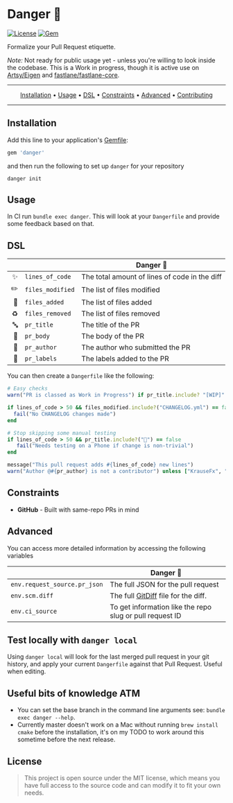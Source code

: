 # Danger :no_entry_sign:

[![License](http://img.shields.io/badge/license-MIT-green.svg?style=flat)](https://github.com/orta/danger/blob/master/LICENSE)
[![Gem](https://img.shields.io/gem/v/danger.svg?style=flat)](http://rubygems.org/gems/danger)

Formalize your Pull Request etiquette.

*Note:* Not ready for public usage yet - unless you're willing to look inside the codebase. This is a Work in progress, though it is active use on [Artsy/Eigen](https://github.com/artsy/eigen/) and [fastlane/fastlane-core](https://github.com/fastlane/fastlane_core).

-------
<p align="center">
    <a href="#installation">Installation</a> &bull;
    <a href="#usage">Usage</a> &bull;
    <a href="#dsl">DSL</a> &bull;
    <a href="#constraints">Constraints</a> &bull;
    <a href="#advanced">Advanced</a> &bull;
    <a href="#contributing">Contributing</a>
</p>

-------

## Installation

Add this line to your application's [Gemfile](https://guides.cocoapods.org/using/a-gemfile.html):

```ruby
gem 'danger'
```

and then run the following to set up `danger` for your repository

```
danger init
```

## Usage

In CI run `bundle exec danger`.  This will look at your `Dangerfile` and provide some feedback based on that.

## DSL

&nbsp;  | &nbsp; | Danger :no_entry_sign:
-------------: | ------------- | ----
:sparkles: | `lines_of_code` | The total amount of lines of code in the diff
:pencil2:  | `files_modified` |  The list of files modified
:ship: | `files_added` | The list of files added
:recycle: | `files_removed` | The list of files removed
:abc:  | `pr_title` | The title of the PR
:book:  | `pr_body` | The body of the PR
:busts_in_silhouette:  | `pr_author` | The author who submitted the PR
:bookmark: | `pr_labels` | The labels added to the PR

You can then create a `Dangerfile` like the following:

``` ruby
# Easy checks
warn("PR is classed as Work in Progress") if pr_title.include? "[WIP]"

if lines_of_code > 50 && files_modified.include?("CHANGELOG.yml") == false
  fail("No CHANGELOG changes made")
end

# Stop skipping some manual testing
if lines_of_code > 50 && pr_title.include?("📱") == false
   fail("Needs testing on a Phone if change is non-trivial")
end

message("This pull request adds #{lines_of_code} new lines")
warn("Author @#{pr_author} is not a contributor") unless ["KrauseFx", "orta"].include?(pr_author)
```

## Constraints

* **GitHub** - Built with same-repo PRs in mind

## Advanced

You can access more detailed information by accessing the following variables

&nbsp; | Danger :no_entry_sign:
------------- | ----
`env.request_source.pr_json` | The full JSON for the pull request
`env.scm.diff` | The full [GitDiff](https://github.com/schacon/ruby-git/blob/master/lib/git/diff.rb) file for the diff.
`env.ci_source` | To get information like the repo slug or pull request ID

## Test locally with `danger local`

Using `danger local` will look for the last merged pull request in your git history, and apply your current
`Dangerfile` against that Pull Request. Useful when editing.

## Useful bits of knowledge ATM

* You can set the base branch in the command line arguments see: `bundle exec danger --help`.
* Currently master doesn't work on a Mac without running `brew install cmake` before the installation, it's on my TODO to work around this sometime before the next release.


## License

> This project is open source under the MIT license, which means you have full access to the source code and can modify it to fit your own needs.
